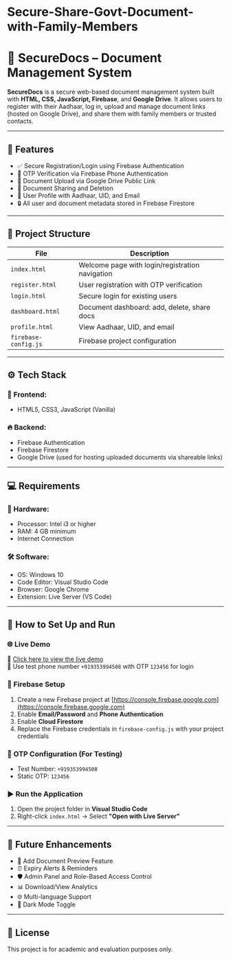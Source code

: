 # Secure-Share-Govt-Document-with-Family-Members

# 📁 SecureDocs – Document Management System

**SecureDocs** is a secure web-based document management system built with **HTML, CSS, JavaScript, Firebase**, and **Google Drive**. It allows users to register with their Aadhaar, log in, upload and manage document links (hosted on Google Drive), and share them with family members or trusted contacts.

---

## 🔐 Features

- ✅ Secure Registration/Login using Firebase Authentication  
- 🔄 OTP Verification via Firebase Phone Authentication  
- 📄 Document Upload via Google Drive Public Link  
- 🔗 Document Sharing and Deletion  
- 👤 User Profile with Aadhaar, UID, and Email  
- 🔒 All user and document metadata stored in Firebase Firestore

---

## 🧩 Project Structure

| File                 | Description                                      |
|----------------------|--------------------------------------------------|
| `index.html`         | Welcome page with login/registration navigation |
| `register.html`      | User registration with OTP verification         |
| `login.html`         | Secure login for existing users                 |
| `dashboard.html`     | Document dashboard: add, delete, share docs     |
| `profile.html`       | View Aadhaar, UID, and email                    |
| `firebase-config.js` | Firebase project configuration                  |

---

## ⚙️ Tech Stack

### 🔧 Frontend:
- HTML5, CSS3, JavaScript (Vanilla)

### 🔥 Backend:
- Firebase Authentication
- Firebase Firestore
- Google Drive (used for hosting uploaded documents via shareable links)

---

## 💻 Requirements

### 🔌 Hardware:
- Processor: Intel i3 or higher
- RAM: 4 GB minimum
- Internet Connection

### 🛠️ Software:
- OS: Windows 10
- Code Editor: Visual Studio Code
- Browser: Google Chrome
- Extension: Live Server (VS Code)

---

## 🚀 How to Set Up and Run

### 🌐 Live Demo

🔗 [Click here to view the live demo]( https://keerthana071004.github.io/Secure-share-govt-document-with-family-members/)  
📱 Use test phone number `+919353994508` with OTP `123456` for login


### 🔧 Firebase Setup

1. Create a new Firebase project at [https://console.firebase.google.com](https://console.firebase.google.com)
2. Enable **Email/Password** and **Phone Authentication**
3. Enable **Cloud Firestore**
4. Replace the Firebase credentials in `firebase-config.js` with your project credentials

### 🔑 OTP Configuration (For Testing)

- Test Number: `+919353994508`
- Static OTP: `123456`

### ▶️ Run the Application

1. Open the project folder in **Visual Studio Code**
2. Right-click `index.html` → Select **"Open with Live Server"**

---

## 🔮 Future Enhancements

- 📑 Add Document Preview Feature  
- ⏰ Expiry Alerts & Reminders  
- 🛡️ Admin Panel and Role-Based Access Control  
- 📊 Download/View Analytics  
- 🌐 Multi-language Support  
- 🌙 Dark Mode Toggle  

---


## 📄 License

This project is for academic and evaluation purposes only.
